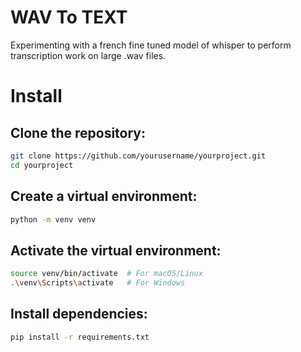 # WAV To TEXT
Experimenting with a french fine tuned model of whisper to perform transcription work on large .wav files.

# Install

## Clone the repository:



```bash
git clone https://github.com/yourusername/yourproject.git
cd yourproject
```


## Create a virtual environment:
```bash
python -m venv venv
```


## Activate the virtual environment:
```bash
source venv/bin/activate  # For macOS/Linux
.\venv\Scripts\activate   # For Windows
```

## Install dependencies:

```bash
pip install -r requirements.txt
```
